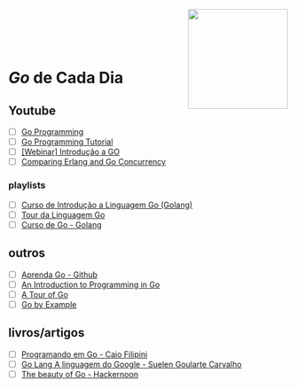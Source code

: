 <img src="https://cdn-images-1.medium.com/max/1600/1*yh90bW8jL4f8pOTZTvbzqw.png" width="180" align="right">
<br>
<br>
<br>
<br>

# _Go_ de Cada Dia


## Youtube

- [ ] [Go Programming](https://www.youtube.com/watch?v=CF9S4QZuV30)
- [ ] [Go Programming Tutorial](https://www.youtube.com/watch?v=U7oAV65wIeE)
- [ ] [[Webinar] Introdução a GO](https://www.youtube.com/watch?v=GtQWUGX33XE)
- [ ] [Comparing Erlang and Go Concurrency](https://www.youtube.com/watch?v=2yiKUIDFc2I)

### playlists

- [ ] [Curso de Introdução a Linguagem Go (Golang)](https://www.youtube.com/playlist?list=PLXFk6ROPeWoAvLMyJ_PPfu8oF0-N_NgEI)
- [ ] [Tour da Linguagem Go](https://www.youtube.com/playlist?list=PLlirAFBMoIJt5YY81q9l4jM9BFLHRdngZ)
- [ ] [Curso de Go - Golang](https://www.youtube.com/playlist?list=PLW1LRX9Hf56LwVAJSgtxFpGDwBLX6y0Av)

## outros

- [ ] [Aprenda Go - Github](https://github.com/geiltonxavier/aprenda-go)
- [ ] [An Introduction to Programming in Go](http://www.golang-book.com/books/intro)
- [ ] [A Tour of Go](https://tour.golang.org/welcome/1)
- [ ] [Go by Example](https://gobyexample.com/)

## livros/artigos

- [ ] [Programando em Go - Caio Filipini](https://www.casadocodigo.com.br/products/livro-google-go)
- [ ] [Go Lang A linguagem do Google - Suelen Goularte Carvalho](https://www.ime.usp.br/~gold/cursos/2015/MAC5742/reports/GoLang.pdf)
- [ ] [The beauty of Go - Hackernoon](https://hackernoon.com/the-beauty-of-go-98057e3f0a7d)
